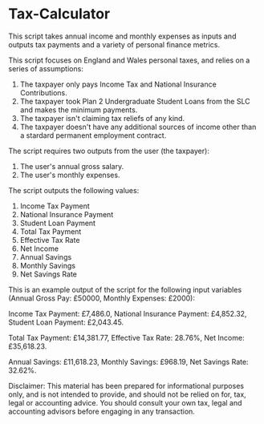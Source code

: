 # Tax-Calculator
This script takes annual income and monthly expenses as inputs and outputs tax payments and a variety of personal finance metrics.

This script focuses on England and Wales personal taxes, and relies on a series of assumptions: 
1) The taxpayer only pays Income Tax and National Insurance Contributions.
2) The taxpayer took Plan 2 Undergraduate Student Loans from the SLC and makes the minimum payments.
3) The taxpayer isn't claiming tax reliefs of any kind.
4) The taxpayer doesn't have any additional sources of income other than a stardard permanent employment contract.

The script requires two outputs from the user (the taxpayer):
1) The user's annual gross salary.
2) The user's monthly expenses.

The script outputs the following values:
1) Income Tax Payment
2) National Insurance Payment
3) Student Loan Payment
4) Total Tax Payment
5) Effective Tax Rate
6) Net Income
7) Annual Savings
8) Monthly Savings
9) Net Savings Rate

This is an example output of the script for the following input variables (Annual Gross Pay: £50000, Monthly Expenses: £2000): 

Income Tax Payment: £7,486.0,
National Insurance Payment: £4,852.32,
Student Loan Payment: £2,043.45.

Total Tax Payment: £14,381.77,
Effective Tax Rate: 28.76%,
Net Income: £35,618.23.

Annual Savings: £11,618.23,
Monthly Savings: £968.19,
Net Savings Rate: 32.62%.

Disclaimer: This material has been prepared for informational purposes only, and is not intended to provide, and should not be relied on for, tax, legal or accounting advice. You should consult your own tax, legal and accounting advisors before engaging in any transaction.
